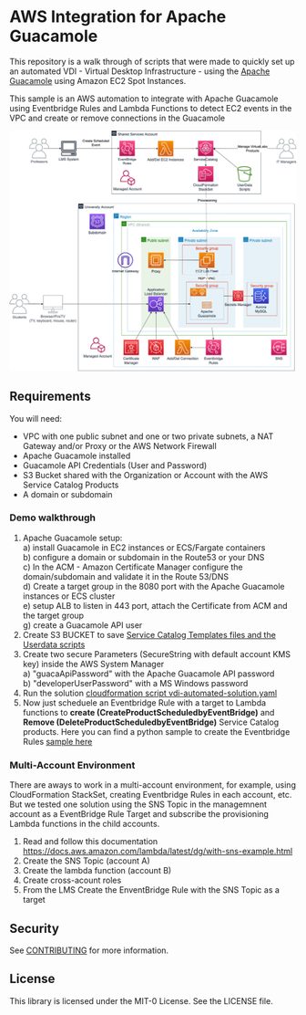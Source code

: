 # AWS Integration for Apache Guacamole

This repository is a walk through of scripts that were made to quickly set up an automated VDI - Virtual Desktop Infrastructure - using the [Apache Guacamole](https://guacamole.apache.org/) using Amazon EC2 Spot Instances.

This sample is an AWS automation to integrate with Apache Guacamole using Eventbridge Rules and Lambda Functions to detect EC2 events in the VPC and create or remove connections in the Guacamole 

<p align="center">
<img src="/images/EAD-FireTV-blogpost.png" width="550">
</p>

## Requirements

You will need:

- VPC with one public subnet and one or two private subnets, a NAT Gateway and/or Proxy or the AWS Network Firewall
- Apache Guacamole installed
- Guacamole API Credentials (User and Password)
- S3 Bucket shared with the Organization or Account with the AWS Service Catalog Products
- A domain or subdomain

### Demo walkthrough

1. Apache Guacamole setup:<br>
  a) install Guacamole in EC2 instances or ECS/Fargate containers<br>
  b) configure a domain or subdomain in the Route53 or your DNS <br>
  c) In the ACM - Amazon Certificate Manager configure the domain/subdomain and validate it in the Route 53/DNS <br>
  d) Create a target group in the 8080 port with the Apache Guacamole instances or ECS cluster<br>
  e) setup ALB to listen in 443 port, attach the Certificate from ACM and the target group<br>
  g) create a Guacamole API user <br>
2. Create S3 BUCKET to save [Service Catalog Templates files and the Userdata scripts](servicecatalog-templates)
3. Create two secure Parameters (SecureString with default account KMS key) inside the AWS System Manager<br>
  a) "guacaApiPassword" with the Apache Guacamole API password <br>
  b) "developerUserPassword" with a MS Windows password<br>
5. Run the solution [cloudformation script vdi-automated-solution.yaml](scripts)
6. Now just scheduele an Eventbridge Rule with a target to Lambda functions to **create (CreateProductScheduledbyEventBridge)** and **Remove (DeleteProductScheduledbyEventBridge)** Service Catalog products. Here you can find a python sample to create the Eventbridge Rules [sample here](eventbridge-integration) 

### Multi-Account Environment

There are aways to work in a multi-account environment, for example, using CloudFormation StackSet, creating Eventbridge Rules in each account, etc. But we tested one solution using the SNS Topic in the managemnent account as a EventBridge Rule Target and subscribe the provisioning Lambda functions in the child accounts.<br>

1. Read and follow this documentation https://docs.aws.amazon.com/lambda/latest/dg/with-sns-example.html<br>
2. Create the SNS Topic (account A)<br>
3. Create the lambda function (account B)<br>
4. Create cross-acount roles<br>
5. From the LMS Create the EnventBridge Rule with the SNS Topic as a target<br>

## Security

See [CONTRIBUTING](CONTRIBUTING.md#security-issue-notifications) for more information.

## License

This library is licensed under the MIT-0 License. See the LICENSE file.

